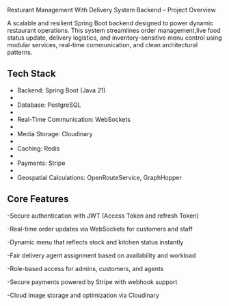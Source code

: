 Resturant Management With Delivery System Backend – Project Overview

A scalable and resilient Spring Boot backend designed to power dynamic restaurant operations. This system streamlines  order management,live food status update, delivery logistics, and inventory-sensitive menu control using modular services, real-time communication, and clean architectural patterns.

## Tech Stack

- Backend: Spring Boot (Java 21)
- 
- Database: PostgreSQL
- 
- Real-Time Communication: WebSockets
- 
- Media Storage: Cloudinary
- 
- Caching: Redis
- 
- Payments: Stripe
- 
- Geospatial Calculations: OpenRouteService, GraphHopper

## Core Features
-Secure authentication with JWT (Access Token and refresh Token)

-Real-time order updates via WebSockets for customers and staff

-Dynamic menu that reflects stock and kitchen status instantly

-Fair delivery agent assignment based on availability and workload

-Role-based access for admins, customers, and agents

-Secure payments powered by Stripe with webhook support

-Cloud image storage and optimization via Cloudinary

